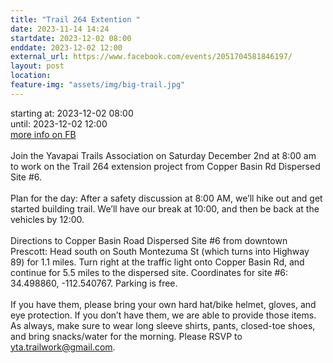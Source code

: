```yaml
---
title: "Trail 264 Extention "
date: 2023-11-14 14:24
startdate: 2023-12-02 08:00
enddate: 2023-12-02 12:00
external_url: https://www.facebook.com/events/2051704581846197/
layout: post
location: 
feature-img: "assets/img/big-trail.jpg"
---
```


starting at: 2023-12-02 08:00<br>until: 2023-12-02 12:00<br><a href="https://www.facebook.com/events/2051704581846197/">more info on FB</a><br><br>Join the Yavapai Trails Association on Saturday December 2nd at 8&#58;00 am to work on the Trail 264 extension project from Copper Basin Rd Dispersed Site #6.<br>
   <br>
  Plan for the day&#58; After a safety discussion at 8&#58;00 AM, we’ll hike out and get started building trail. We’ll have our break at 10&#58;00, and then be back at the vehicles by 12&#58;00.<br>
   <br>
  Directions to Copper Basin Road Dispersed Site #6 from downtown Prescott&#58; Head south on South Montezuma St (which turns into Highway 89) for 1.1 miles. Turn right at the traffic light onto Copper Basin Rd, and continue for 5.5 miles to the dispersed site. Coordinates for site #6&#58; 34.498860, -112.540767. Parking is free.<br>
   <br>
  If you have them, please bring your own hard hat/bike helmet, gloves, and eye protection. If you don’t have them, we are able to provide those items. As always, make sure to wear long sleeve shirts, pants, closed-toe shoes, and bring snacks/water for the morning. Please RSVP to yta.trailwork@gmail.com. <br>
  <br>
  
